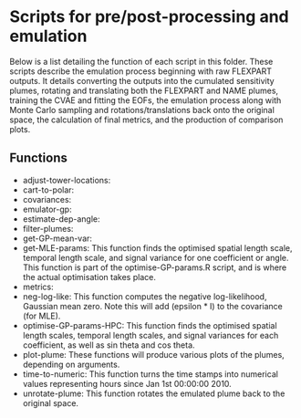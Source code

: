 # Scripts for pre/post-processing and emulation

Below is a list detailing the function of each script in this folder. These scripts describe the emulation process beginning with raw FLEXPART outputs. It details converting the outputs into the cumulated sensitivity plumes, rotating and translating both the FLEXPART and NAME plumes, training the CVAE and fitting the EOFs, the emulation process along with Monte Carlo sampling and rotations/translations back onto the original space, the calculation of final metrics, and the production of comparison plots. 

## Functions

* adjust-tower-locations: 
* cart-to-polar:
* covariances:
* emulator-gp:
* estimate-dep-angle:
* filter-plumes: 
* get-GP-mean-var:
* get-MLE-params: This function finds the optimised spatial length scale, temporal length scale, and signal variance for one coefficient or angle. This function is part of the optimise-GP-params.R script, and is where the actual optimisation takes place.
* metrics:
* neg-log-like: This function computes the negative log-likelihood, Gaussian mean zero. Note this will add (epsilon * I) to the covariance (for MLE). 
* optimise-GP-params-HPC: This function finds the optimised spatial length scales, temporal length scales, and signal variances for each coefficient, as well as sin theta and cos theta.
* plot-plume: These functions will produce various plots of the plumes, depending on arguments.
* time-to-numeric: This function turns the time stamps into numerical values representing hours since Jan 1st 00:00:00 2010. 
* unrotate-plume: This function rotates the emulated plume back to the original space.
